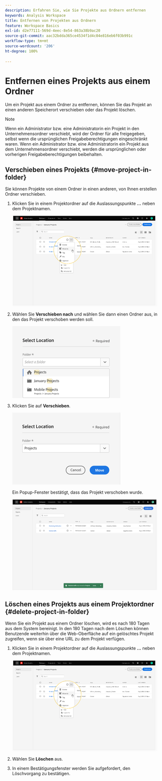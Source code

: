 ```yaml
---
description: Erfahren Sie, wie Sie Projekte aus Ordnern entfernen
keywords: Analysis Workspace
title: Entfernen von Projekten aus Ordnern
feature: Workspace Basics
exl-id: d2e77111-569d-4eec-8e54-863a38b9ac20
source-git-commit: aac32bdda365ce4534f1d4c04e816eb6f03b991c
workflow-type: tm+mt
source-wordcount: '206'
ht-degree: 100%

---
```


# Entfernen eines Projekts aus einem Ordner

Um ein Projekt aus einem Ordner zu entfernen, können Sie das Projekt an einen anderen Speicherort verschieben oder das Projekt löschen.

>[!NOTE]
>
>Wenn ein Administrator bzw. eine Administratorin ein Projekt in den Unternehmensordner verschiebt, wird der Ordner für alle freigegeben, selbst wenn die ursprünglichen Freigabeberechtigungen eingeschränkt waren. Wenn ein Administrator bzw. eine Administratorin ein Projekt aus dem Unternehmensordner verschiebt, werden die ursprünglichen oder vorherigen Freigabeberechtigungen beibehalten.

## Verschieben eines Projekts {#move-project-in-folder}

Sie können Projekte von einem Ordner in einen anderen, von Ihnen erstellen Ordner verschieben.

1. Klicken Sie in einem Projektordner auf die Auslassungspunkte **…** neben dem Projektnamen.

   ![](/help/analyze/analysis-workspace/build-workspace-project/assets/move1.png)

1. Wählen Sie **Verschieben nach** und wählen Sie dann einen Ordner aus, in den das Projekt verschoben werden soll.

   ![](/help/analyze/analysis-workspace/build-workspace-project/assets/move-select-location.png)

1. Klicken Sie auf **Verschieben**.

   ![](/help/analyze/analysis-workspace/build-workspace-project/assets/move-click-move.png)

   Ein Popup-Fenster bestätigt, dass das Projekt verschoben wurde.

   ![](/help/analyze/analysis-workspace/build-workspace-project/assets/move-project-moved.png)

## Löschen eines Projekts aus einem Projektordner {#delete-project-in-folder}

Wenn Sie ein Projekt aus einem Ordner löschen, wird es nach 180 Tagen aus dem System bereinigt. In den 180 Tagen nach dem Löschen können Benutzende weiterhin über die Web-Oberfläche auf ein gelöschtes Projekt zugreifen, wenn sie über eine URL zu dem Projekt verfügen.

1. Klicken Sie in einem Projektordner auf die Auslassungspunkte **...** neben dem Projektnamen.

   ![](/help/analyze/analysis-workspace/build-workspace-project/assets/move1.png)

1. Wählen Sie **Löschen** aus.

1. In einem Bestätigungsfenster werden Sie aufgefordert, den Löschvorgang zu bestätigen.
